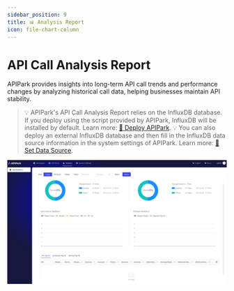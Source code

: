 ```yaml
---
sidebar_position: 9
title: 📊 Analysis Report
icon: file-chart-column
---
```


# API Call Analysis Report

APIPark provides insights into long-term API call trends and performance changes by analyzing historical call data, helping businesses maintain API stability.

> 💡 APIPark's API Call Analysis Report relies on the InfluxDB database. If you deploy using the script provided by APIPark, InfluxDB will be installed by default. Learn more: [🔗 Deploy APIPark](deploy.md). 💡 You can also deploy an external InfluxDB database and then fill in the InfluxDB data source information in the system settings of APIPark. Learn more: [🔗 Set Data Source](system_setting/data_source.md).

![](images/2024-10-28/bd920673b71b05514a44eab4e18a64f50aea2ab69f629687aea46b346bcbf51c.png)
